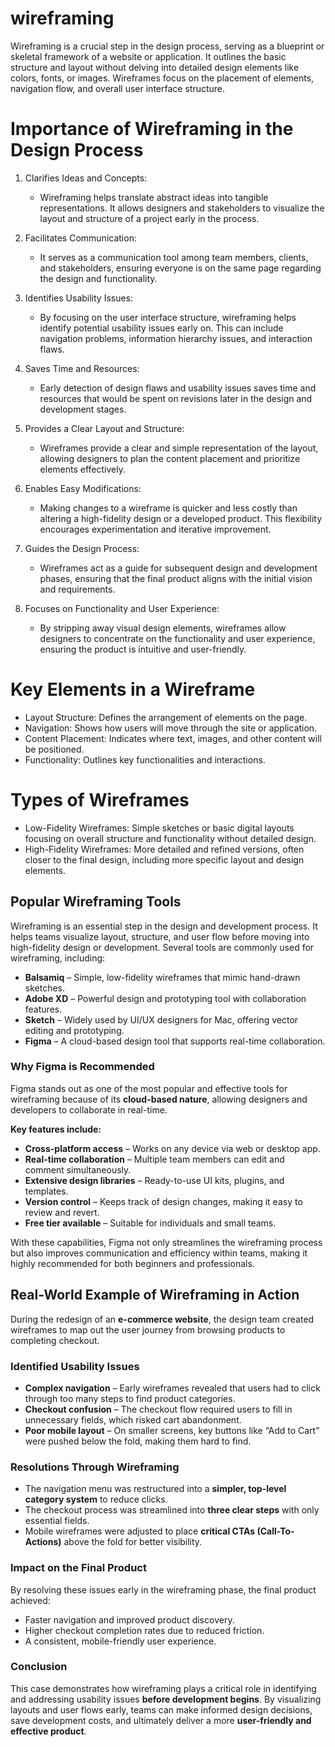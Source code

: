# wireframing
Wireframing is a crucial step in the design process, serving as a blueprint or skeletal framework of a website or application. It outlines the basic structure and layout without delving into detailed design elements like colors, fonts, or images. Wireframes focus on the placement of elements, navigation flow, and overall user interface structure.

# Importance of Wireframing in the Design Process
1. Clarifies Ideas and Concepts:

    - Wireframing helps translate abstract ideas into tangible representations. It allows designers and stakeholders to visualize the layout and structure of a project early in the process.

2. Facilitates Communication:

    - It serves as a communication tool among team members, clients, and stakeholders, ensuring everyone is on the same page regarding the design and functionality.

3. Identifies Usability Issues:

    - By focusing on the user interface structure, wireframing helps identify potential usability issues early on. This can include navigation problems, information hierarchy issues, and interaction flaws.

4. Saves Time and Resources:

    - Early detection of design flaws and usability issues saves time and resources that would be spent on revisions later in the design and development stages.
5. Provides a Clear Layout and Structure:

    - Wireframes provide a clear and simple representation of the layout, allowing designers to plan the content placement and prioritize elements effectively.

6. Enables Easy Modifications:

    - Making changes to a wireframe is quicker and less costly than altering a high-fidelity design or a developed product. This flexibility encourages experimentation and iterative improvement.

7. Guides the Design Process:

    - Wireframes act as a guide for subsequent design and development phases, ensuring that the final product aligns with the initial vision and requirements.

8. Focuses on Functionality and User Experience:

    - By stripping away visual design elements, wireframes allow designers to concentrate on the functionality and user experience, ensuring the product is intuitive and user-friendly.

# Key Elements in a Wireframe
- Layout Structure: Defines the arrangement of elements on the page.
- Navigation: Shows how users will move through the site or application.
- Content Placement: Indicates where text, images, and other content will be positioned.
- Functionality: Outlines key functionalities and interactions.

# Types of Wireframes
- Low-Fidelity Wireframes: Simple sketches or basic digital layouts focusing on overall structure and functionality without detailed design.
- High-Fidelity Wireframes: More detailed and refined versions, often closer to the final design, including more specific layout and design elements.

## Popular Wireframing Tools

Wireframing is an essential step in the design and development process. It helps teams visualize layout, structure, and user flow before moving into high-fidelity design or development. Several tools are commonly used for wireframing, including:

- **Balsamiq** – Simple, low-fidelity wireframes that mimic hand-drawn sketches.
- **Adobe XD** – Powerful design and prototyping tool with collaboration features.
- **Sketch** – Widely used by UI/UX designers for Mac, offering vector editing and prototyping.
- **Figma** – A cloud-based design tool that supports real-time collaboration.

### Why Figma is Recommended
Figma stands out as one of the most popular and effective tools for wireframing because of its **cloud-based nature**, allowing designers and developers to collaborate in real-time.  

**Key features include:**
- **Cross-platform access** – Works on any device via web or desktop app.
- **Real-time collaboration** – Multiple team members can edit and comment simultaneously.
- **Extensive design libraries** – Ready-to-use UI kits, plugins, and templates.
- **Version control** – Keeps track of design changes, making it easy to review and revert.
- **Free tier available** – Suitable for individuals and small teams.

With these capabilities, Figma not only streamlines the wireframing process but also improves communication and efficiency within teams, making it highly recommended for both beginners and professionals.

## Real-World Example of Wireframing in Action

During the redesign of an **e-commerce website**, the design team created wireframes to map out the user journey from browsing products to completing checkout.  

### Identified Usability Issues
- **Complex navigation** – Early wireframes revealed that users had to click through too many steps to find product categories.  
- **Checkout confusion** – The checkout flow required users to fill in unnecessary fields, which risked cart abandonment.  
- **Poor mobile layout** – On smaller screens, key buttons like “Add to Cart” were pushed below the fold, making them hard to find.  

### Resolutions Through Wireframing
- The navigation menu was restructured into a **simpler, top-level category system** to reduce clicks.  
- The checkout process was streamlined into **three clear steps** with only essential fields.  
- Mobile wireframes were adjusted to place **critical CTAs (Call-To-Actions)** above the fold for better visibility.  

### Impact on the Final Product
By resolving these issues early in the wireframing phase, the final product achieved:  
- Faster navigation and improved product discovery.  
- Higher checkout completion rates due to reduced friction.  
- A consistent, mobile-friendly user experience.  

### Conclusion
This case demonstrates how wireframing plays a critical role in identifying and addressing usability issues **before development begins**. By visualizing layouts and user flows early, teams can make informed design decisions, save development costs, and ultimately deliver a more **user-friendly and effective product**.

